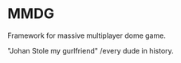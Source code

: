 MMDG
===========

Framework for massive multiplayer dome game.

"Johan Stole my gurlfriend" /every dude in history.
